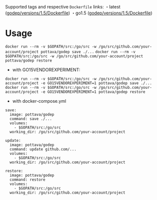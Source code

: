 Supported tags and respective `Dockerfile` links:
・latest ([godep/versions/1.5/Dockerfile](https://github.com/pottava/docker-golang-tools/blob/master/godep/versions/1.5/Dockerfile))
・go1.5 ([godep/versions/1.5/Dockerfile](https://github.com/pottava/docker-golang-tools/blob/master/godep/versions/1.5/Dockerfile))

# Usage
`docker run --rm -v $GOPATH/src:/go/src -w /go/src/github.com/your-account/project pottava/godep save ./...`
`docker run --rm -v $GOPATH/src:/go/src -w /go/src/github.com/your-account/project pottava/godep restore`

* with GO15VENDOREXPERIMENT:

`docker run --rm -v $GOPATH/src:/go/src -w /go/src/github.com/your-account/project -e GO15VENDOREXPERIMENT=1 pottava/godep save ./...`
`docker run --rm -v $GOPATH/src:/go/src -w /go/src/github.com/your-account/project -e GO15VENDOREXPERIMENT=1 pottava/godep restore`

* with docker-compose.yml

```
save:
  image: pottava/godep
  command: save ./...
  volumes:
    - $GOPATH/src:/go/src
  working_dir: /go/src/github.com/your-account/project

update:
  image: pottava/godep
  command: update github.com/...
  volumes:
    - $GOPATH/src:/go/src
  working_dir: /go/src/github.com/your-account/project

restore:
  image: pottava/godep
  command: restore
  volumes:
    - $GOPATH/src:/go/src
  working_dir: /go/src/github.com/your-account/project
```

